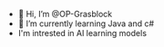 - 👋 Hi, I’m @OP-Grasblock
- 🌱 I’m currently learning Java and c#
- I'm intrested in AI learning models
